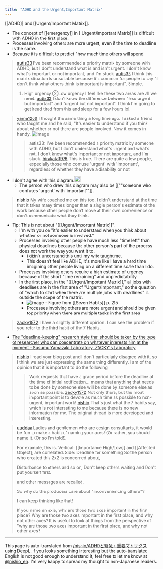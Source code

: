 ```yaml
---
title: "ADHD and the Urgent/Important Matrix"
---
```


[[ADHD]] and [[Urgent/Important Matrix]].
- The concept of [[emergency]] in [[Urgent/Important Matrix]] is difficult with ADHD in the first place.
- Processes involving others are more urgent, even if the time to deadline is the same.
- Because it is difficult to predict "how much time others will spend

> [autis33](https://twitter.com/autis33/status/1721922011797279215) I've been recommended a priority matrix by someone with ADHD, but I don't understand what is and isn't urgent. I don't know what's important or not important, and I'm stuck.
> [autis33](https://twitter.com/autis33/status/1721925468654543110) I think this matrix situation is unsuitable because it's common for people to say "I don't think what others think is important is important".
>  Simple.
>  1) High urgency
>  ②Low urgency
>  I feel like these two areas are all we need.
> [autis33](https://twitter.com/autis33/status/1721925730274291924) I don't know the difference between "less urgent but important" and "urgent but not important".
>  I think I'm going to get head tired from this and sleep for a few hours lol.

> [yama1269](https://twitter.com/yama1269/status/1721987468088738186/photo/1) I thought the same thing a long time ago. I asked a friend who taught me and he said, "It's easier to understand if you think about whether or not there are people involved. Now it comes in handy.
>  ![image](https://gyazo.com/3d671bc73cc187a6c8573fe07be24aad/thumb/1000)
>  >autis33: I've been recommended a priority matrix by someone with ADHD, but I don't understand what's urgent and what's not. I don't know what's important or not important, and I'm stuck.
> [hirakata1976](https://twitter.com/hirakata1976/status/1722144360643678330) This is true. There are quite a few people, especially those who confuse 'urgent' with 'important', regardless of whether they have a disability or not.
- I don't agree with this diagram.<img src='https://scrapbox.io/api/pages/nishio-en/nishio/icon' alt='nishio.icon' height="19.5"/>
    - The person who drew this diagram may also be [[""someone who confuses 'urgent' with 'important'"]].

> [nishio](https://twitter.com/nishio/status/1721987468088738186/photo/1) My wife coached me on this too. I didn't understand at the time that it takes many times longer than a single person's estimate of the work because other people don't move at their own convenience or don't communicate what they think.
- Tip: This is not about "[[Urgent/Important Matrix]]".
    - I'm with you on "it's easier to understand when you think about whether or not someone is involved."
    - Processes involving other people have much less "time left" than physical deadlines because the other person's part of the process does not work the way you want it to.
        - I didn't understand this until my wife taught me.
        - This doesn't feel like ADHD, it's more like I have a hard time imagining other people living on a different time scale than I do.
    - Processes involving others require a high estimate of urgency because of the short "time remaining" and unpredictability
    - In the first place, in the "[[Urgent/Important Matrix]]," all jobs with deadlines are in the first area of "Urgent/Important," so the question of "which to start when there are multiple jobs with deadlines" is outside the scope of the matrix.
        - ![image](https://gyazo.com/e2b975126afb780bc4f3d1d5b4e2cc24/thumb/1000)
                - Figure from [[Seven Habits]] p. 215
        - Processes involving others are more urgent and should be given top priority when there are multiple tasks in the first area

> [zacky1972](https://twitter.com/zacky1972/status/1724273507398307906) I have a slightly different opinion. I can see the problem if you refer to the third habit of the 7 Habits.
- [The "deadline-keeping" research style that should be taken by the type of researcher who can concentrate on whatever interests him at the moment - Susumu Yamazaki Laboratory, ZACKY's Laboratory](https://zacky1972.github.io/blog/2023/04/05/deadline.html)
> [nishio](https://twitter.com/nishio/status/1724275717473775942) I read your blog post and I don't particularly disagree with it, so I think we are just expressing the same thing differently. I am of the opinion that it is important to do the following
>  > Work requests that have a grace period before the deadline at the time of initial notification... means that anything that needs to be done by someone else will be done by someone else as soon as possible.
> [zacky1972](https://twitter.com/zacky1972/status/1724280548682854499) Not only there, but the most important point is to devote as much time as possible to non-urgent, important work!
> [nishio](https://twitter.com/nishio/status/1724323636667138096) That's just what the 7 habits say, which is not interesting to me because there is no new information for me. The original thread is more developed and interesting.

> [uuddaa](https://twitter.com/uuddaa/status/1724412625088544917) Ladies and gentlemen who are design consultants, it would be fun to make a habit of naming your axes! (Or rather, you should name it. (Or so I'm told!).
>
>  For example, this is.
>  Vertical: [[Importance High/Low]] and [[Affected Object]] are correlated.
>  Side: Deadline for something
>  So the person who created this 2x2 is concerned about,
>
>  Disturbance to others
>  and so on,
>  Don't keep others waiting
>  and
>  Don't put yourself first.
>
>  and other messages are recalled.
>
>  So why do the producers care about "inconveniencing others"?
>
>  I can keep thinking like that!
>
>  If you name an axis, why are those two axes important in the first place? Why are those two axes important in the first place, and why not other axes? It is useful to look at things from the perspective of "why are those two axes important in the first place, and why not other axes?
---
This page is auto-translated from [/nishio/ADHDと緊急・重要マトリクス](https://scrapbox.io/nishio/ADHDと緊急・重要マトリクス) using DeepL. If you looks something interesting but the auto-translated English is not good enough to understand it, feel free to let me know at [@nishio_en](https://twitter.com/nishio_en). I'm very happy to spread my thought to non-Japanese readers.